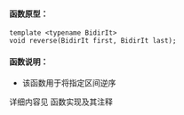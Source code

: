 
#### 函数原型：
```
template <typename BidirIt>
void reverse(BidirIt first, BidirIt last);
```

#### 函数说明：
* 该函数用于将指定区间逆序

详细内容见 函数实现及其注释

